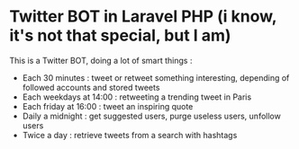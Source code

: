 # Twitter BOT in Laravel PHP (i know, it's not that special, but I am)

This is a Twitter BOT, doing a lot of smart things :

- Each 30 minutes : tweet or retweet something interesting, depending of followed accounts and stored tweets
- Each weekdays at 14:00 : retweeting a trending tweet in Paris
- Each friday at 16:00 : tweet an inspiring quote
- Daily a midnight : get suggested users, purge useless users, unfollow users
- Twice a day : retrieve tweets from a search with hashtags
